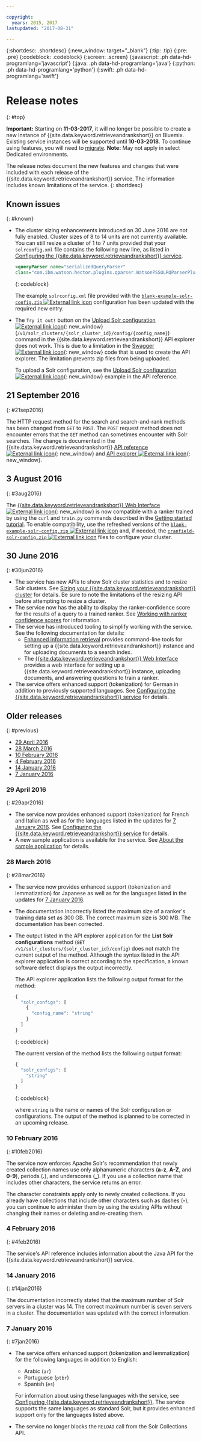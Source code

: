 ```yaml
---

copyright:
  years: 2015, 2017
lastupdated: "2017-08-31"

---
```


{:shortdesc: .shortdesc}
{:new_window: target="_blank"}
{:tip: .tip}
{:pre: .pre}
{:codeblock: .codeblock}
{:screen: .screen}
{:javascript: .ph data-hd-programlang='javascript'}
{:java: .ph data-hd-programlang='java'}
{:python: .ph data-hd-programlang='python'}
{:swift: .ph data-hd-programlang='swift'}

# Release notes
{: #top}

**Important:** Starting on **11-03-2017**, it will no longer be possible to create a new instance of {{site.data.keyword.retrieveandrankshort}} on Bluemix. Existing service instances will be supported until **10-03-2018**. To continue using features, you will need to [migrate](/docs/services/discovery/migrate-dcs-rr.html).  **Note:** May not apply in select Dedicated environments.

The release notes document the new features and changes that were included with each release of the {{site.data.keyword.retrieveandrankshort}} service. The information includes known limitations of the service.
{: shortdesc}

## Known issues
{: #known}

-   The cluster sizing enhancements introduced on 30 June 2016 are not fully enabled. Cluster sizes of 8 to 14 units are not currently available. You can still resize a cluster of 1 to 7 units provided that your `solrconfig.xml` file contains the following new line, as listed in [Configuring the {{site.data.keyword.retrieveandrankshort}} service](/docs/services/retrieve-and-rank/configure.html).

    ```xml
    <queryParser name="serializedQueryParser"
    class="com.ibm.watson.hector.plugins.qparser.WatsonPSSOLRQParserPlugin"/>
    ```
    {: codeblock}

    The example `solrconfig.xml` file provided with the <a target="_blank" href="https://watson-developer-cloud.github.io/doc-tutorial-downloads/retrieve-and-rank/blank-example-solr-config.zip" download="blank-example-solr-config.zip">`blank-example-solr-config.zip` <img src="../../icons/launch-glyph.svg" alt="External link icon" title="External link icon" class="style-scope doc-content"></a> configuration has been updated with the required new entry.

<!--

    The cluster sizing enhancements introduced on 30 June 2016 require a new entry in the `solrconfig.xml` file to enable cluster sizes of 8 to 14 units, although the entry can and should be applied to all clusters regardless of size. The entry is:

    ```xml
    <queryParser name="serializedQueryParser" class="com.ibm.watson.hector.plugins.qparser.WatsonPSSOLRQParserPlugin" />
    ```
    {: codeblock}

    If you have an existing configuration for which you want to enable larger cluster sizes and do not want to edit your `solrconfig.xml` file manually, you can run the following command to update the configuration:

    ```bash
    curl -X POST -u "{username}":"{password}"
    -d '{"add-queryparser":{"name":"serializedQueryParser","class":"com.ibm.watson.hector.plugins.qparser.WatsonPSSOLRQParserPlugin"}}'
    "{gateway}/v1/solr_clusters/{solr_cluster_id}/solr/{collection_name}/config" -H 'Content-type:application/json'
    ```
    {: pre}

-->

-   The `Try it out!` button on the [Upload Solr configuration ![External link icon](../../icons/launch-glyph.svg "External link icon")](https://watson-api-explorer.mybluemix.net/apis/retrieve-and-rank-v1#!/solr_clusters/uploadConfig){: new_window} (`/v1/solr_clusters/{solr_cluster_id}/config/{config_name}`) command in the {{site.data.keyword.retrieveandrankshort}} API explorer does not work. This is due to a limitation in the [Swagger ![External link icon](../../icons/launch-glyph.svg "External link icon")](http://swagger.io/){: new_window} code that is used to create the API explorer. The limitation prevents zip files from being uploaded.

    To upload a Solr configuration, see the [Upload Solr configuration ![External link icon](../../icons/launch-glyph.svg "External link icon")](https://www.ibm.com/watson/developercloud/retrieve-and-rank/api/v1/#upload_config){: new_window} example in the API reference.

## 21 September 2016
{: #21sep2016}

The HTTP request method for the search and search-and-rank methods has been changed from `GET` to `POST`. The `POST` request method does not encounter errors that the `GET` method can sometimes encounter with Solr searches. The change is documented in the {{site.data.keyword.retrieveandrankshort}} [API reference ![External link icon](../../icons/launch-glyph.svg "External link icon")](http://www.ibm.com/watson/developercloud/retrieve-and-rank/api/v1/){: new_window} and [API explorer ![External link icon](../../icons/launch-glyph.svg "External link icon")](https://watson-api-explorer.mybluemix.net/apis/retrieve-and-rank-v1){: new_window}.

## 3 August 2016
{: #3aug2016}

The [{{site.data.keyword.retrieveandrankshort}} Web Interface ![External link icon](../../icons/launch-glyph.svg "External link icon")](/docs/services/retrieve-and-rank/ranker-tooling.html){: new_window} is now compatible with a ranker trained by using the `curl` and `train.py` commands described in the [Getting started tutorial](/docs/services/retrieve-and-rank/getting-started.html). To enable compatibility, use the refreshed versions of the <a target="_blank" href="https://watson-developer-cloud.github.io/doc-tutorial-downloads/retrieve-and-rank/blank-example-solr-config.zip" download="blank-example-solr-config.zip">`blank-example-solr-config.zip` <img src="../../icons/launch-glyph.svg" alt="External link icon" title="External link icon" class="style-scope doc-content"></a> and, if needed, the <a target="_blank" href="https://watson-developer-cloud.github.io/doc-tutorial-downloads/retrieve-and-rank/cranfield-solr-config.zip" download="cranfield-solr-config.zip">`cranfield-solr-config.zip` <img src="../../icons/launch-glyph.svg" alt="External link icon" title="External link icon" class="style-scope doc-content"></a> files to configure your cluster.

## 30 June 2016
{: #30jun2016}

-   The service has new APIs to show Solr cluster statistics and to resize Solr clusters. See [Sizing your {{site.data.keyword.retrieveandrankshort}} cluster](/docs/services/retrieve-and-rank/using-solr.html#sizingCluster) for details. Be sure to note the limitations of the resizing API before attempting to resize a cluster.
-   The service now has the ability to display the ranker-confidence score for the results of a query to a trained ranker. See [Working with ranker confidence scores](/docs/services/retrieve-and-rank/training-data.html#ranker-conf) for information.
-   The service has introduced tooling to simplify working with the service. See the following documentation for details:
    -   [Enhanced information retrieval](/docs/services/retrieve-and-rank/using-enhanced-retrieval.html) provides command-line tools for setting up a {{site.data.keyword.retrieveandrankshort}} instance and for uploading documents to a search index.
    -   The [{{site.data.keyword.retrieveandrankshort}} Web Interface](/docs/services/retrieve-and-rank/ranker-tooling.html) provides a web interface for setting up a {{site.data.keyword.retrieveandrankshort}} instance, uploading documents, and answering questions to train a ranker.
-   The service offers enhanced support (tokenization) for German in addition to previously supported languages. See [Configuring the {{site.data.keyword.retrieveandrankshort}} service](/docs/services/retrieve-and-rank/configure.html#nls) for details.

## Older releases
{: #previous}

-   [29 April 2016](#29apr2016)
-   [28 March 2016](#28mar2016)
-   [10 February 2016](#10feb2016)
-   [4 February 2016](#4feb2016)
-   [14 January 2016](#14jan2016)
-   [7 January 2016](#7jan2016)

### 29 April 2016
{: #29apr2016}

-   The service now provides enhanced support (tokenization) for French and Italian as well as for the languages listed in the updates for [7 January 2016](#7jan2016). See [Configuring the {{site.data.keyword.retrieveandrankshort}} service](/docs/services/retrieve-and-rank/configure.html#nls) for details.
-   A new sample application is available for the service. See [About the sample application](/docs/services/retrieve-and-rank/index.html#sample_app) for details.

### 28 March 2016
{: #28mar2016}

-   The service now provides enhanced support (tokenization and lemmatization) for Japanese as well as for the languages listed in the updates for [7 January 2016](#7jan2016).
-   The documentation incorrectly listed the maximum size of a ranker's training data set as 300 GB. The correct maximum size is 300 MB. The documentation has been corrected.
-   The output listed in the API explorer application for the **List Solr configurations** method (`GET /v1/solr_clusters/{solr_cluster_id}/config`) does not match the current output of the method. Although the syntax listed in the API explorer application is correct according to the specification, a known software defect displays the output incorrectly.

    The API explorer application lists the following output format for the method:

    ```javascript
    {
      "solr_configs": [
        {
          "config_name": "string"
        }
      ]
    }
    ```
    {: codeblock}

    The current version of the method lists the following output format:

    ```javascript
    {
      "solr_configs": [
        "string"
      ]
    }
    ```
    {: codeblock}

    where `string` is the name or names of the Solr configuration or configurations. The output of the method is planned to be corrected in an upcoming release.

### 10 February 2016
{: #10feb2016}

The service now enforces Apache Solr's recommendation that newly created collection names use only alphanumeric characters (**a-z**, **A-Z**, and **0-9**), periods (**.**), and underscores (**_**). If you use a collection name that includes other characters, the service returns an error.

The character constraints apply only to newly created collections. If you already have collections that include other characters such as dashes (**-**), you can continue to administer them by using the existing APIs without changing their names or deleting and re-creating them.

### 4 February 2016
{: #4feb2016}

The service's API reference includes information about the Java API for the {{site.data.keyword.retrieveandrankshort}} service.

### 14 January 2016
{: #14jan2016}

The documentation incorrectly stated that the maximum number of Solr servers in a cluster was 14. The correct maximum number is seven servers in a cluster. The documentation was updated with the correct information.

### 7 January 2016
{: #7jan2016}

-   The service offers enhanced support (tokenization and lemmatization) for the following languages in addition to English:

    -   Arabic (`ar`)
    -   Portuguese (`ptbr`)
    -   Spanish (`es`)

    For information about using these languages with the service, see [Configuring {{site.data.keyword.retrieveandrankshort}}](/docs/services/retrieve-and-rank/configure.html#nls). The service supports the same languages as standard Solr, but it provides enhanced support only for the languages listed above.
-   The service no longer blocks the `RELOAD` call from the Solr Collections API.
